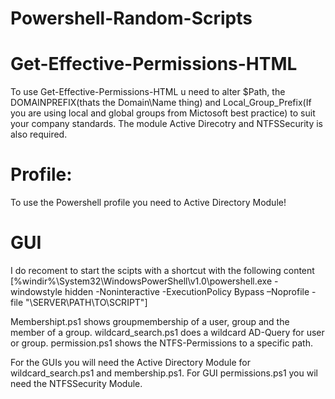 # Powershell-Random-Scripts

# Get-Effective-Permissions-HTML
  To use Get-Effective-Permissions-HTML u need to alter $Path, the DOMAINPREFIX(thats the Domain\Name thing) and Local_Group_Prefix(If you   are using local and global groups from Mictosoft best practice) to suit your company standards. The module Active Direcotry and           NTFSSecurity is also required.

# Profile:
  To use the Powershell profile you need to Active Directory Module!

# GUI
  I do recoment to start the scipts with a shortcut with the following content [%windir%\System32\WindowsPowerShell\v1.0\powershell.exe - windowstyle hidden -Noninteractive -ExecutionPolicy Bypass –Noprofile -file "\\SERVER\PATH\TO\SCRIPT"]
  
  Membershipt.ps1 shows groupmembership of a user, group and the member of a group.
  wildcard_search.ps1 does a wildcard AD-Query for user or group.
  permission.ps1 shows the NTFS-Permissions to a specific path.
  
  For the GUIs you will need the Active Directory Module for wildcard_search.ps1 and membership.ps1.
  For GUI permissions.ps1 you wil need the NTFSSecurity Module.
